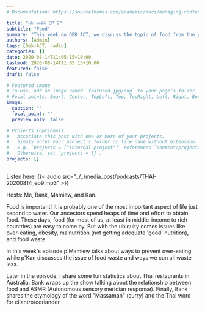 ```yaml
---
# Documentation: https://sourcethemes.com/academic/docs/managing-content/

title: "เด็ก เอซีที EP 9"
subtitle: "Food"
summary: "This week on DEK ACT, we discuss the topic of food from the perspective of Thai students in Australia"
authors: [admin]
tags: [Dek-ACT, radio]
categories: []
date: 2020-08-14T11:05:15+10:00
lastmod: 2020-08-14T11:05:15+10:00
featured: false
draft: false

# Featured image
# To use, add an image named `featured.jpg/png` to your page's folder.
# Focal points: Smart, Center, TopLeft, Top, TopRight, Left, Right, BottomLeft, Bottom, BottomRight.
image:
  caption: ""
  focal_point: ""
  preview_only: false

# Projects (optional).
#   Associate this post with one or more of your projects.
#   Simply enter your project's folder or file name without extension.
#   E.g. `projects = ["internal-project"]` references `content/project/deep-learning/index.md`.
#   Otherwise, set `projects = []`.
projects: []
---
```


Listen here!
{{< audio src="../../media_post/podcasts/THAI-20200814_ep9.mp3" >}}



Hosts: 
Me, Bank, Mamiew, and Kan. 

Food is important! It is probably one of the most important aspect of life just second to water. Our ancestors spend heaps of time and effort to obtain food. These days, food (for most of us, at least in middle-income to rich countries) are easy to come by. But with the ubiquity comes issues like over-eating, obesity, malnutrition (not getting adequate 'good' nutrition), and food waste. 

In this week's episode p'Mamiew talks about ways to prevent over-eating while p'Kan discusses the issue of food waste and ways we can all waste less. 

Later in the episode, I share some fun statistics about Thai restaurants in Australia. Bank wraps up the show talking about the relationship between food and ASMR (Autonomous sensory meridian response). Finally, Bank shares the etymology of the word "Massaman" (curry) and the Thai word for cilantro/coriander. 

